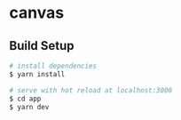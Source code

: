 # canvas

## Build Setup

```bash
# install dependencies
$ yarn install

# serve with hot reload at localhost:3000
$ cd app
$ yarn dev
```
